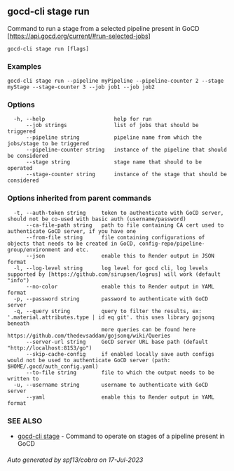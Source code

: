 ## gocd-cli stage run

Command to run a stage from a selected pipeline present in GoCD [https://api.gocd.org/current/#run-selected-jobs]

```
gocd-cli stage run [flags]
```

### Examples

```
gocd-cli stage run --pipeline myPipeline --pipeline-counter 2 --stage myStage --stage-counter 3 --job job1 --job job2
```

### Options

```
  -h, --help                      help for run
      --job strings               list of jobs that should be triggered
      --pipeline string           pipeline name from which the jobs/stage to be triggered
      --pipeline-counter string   instance of the pipeline that should be considered
      --stage string              stage name that should to be operated
      --stage-counter string      instance of the stage that should be considered
```

### Options inherited from parent commands

```
  -t, --auth-token string     token to authenticate with GoCD server, should not be co-used with basic auth (username/password)
      --ca-file-path string   path to file containing CA cert used to authenticate GoCD server, if you have one
      --from-file string      file containing configurations of objects that needs to be created in GoCD, config-repo/pipeline-group/environment and etc.
      --json                  enable this to Render output in JSON format
  -l, --log-level string      log level for gocd cli, log levels supported by [https://github.com/sirupsen/logrus] will work (default "info")
      --no-color              enable this to Render output in YAML format
  -p, --password string       password to authenticate with GoCD server
  -q, --query string          query to filter the results, ex: '.material.attributes.type | id eq git'. this uses library gojsonq beneath
                              more queries can be found here https://github.com/thedevsaddam/gojsonq/wiki/Queries
      --server-url string     GoCD server URL base path (default "http://localhost:8153/go")
      --skip-cache-config     if enabled locally save auth configs would not be used to authenticate GoCD server (path: $HOME/.gocd/auth_config.yaml)
      --to-file string        file to which the output needs to be written to
  -u, --username string       username to authenticate with GoCD server
      --yaml                  enable this to Render output in YAML format
```

### SEE ALSO

* [gocd-cli stage](gocd-cli_stage.md)	 - Command to operate on stages of a pipeline present in GoCD

###### Auto generated by spf13/cobra on 17-Jul-2023
